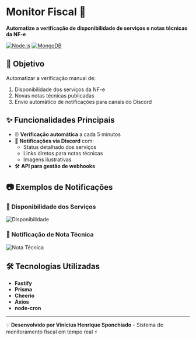 # Monitor Fiscal 🚨  

**Automatize a verificação de disponibilidade de serviços e notas técnicas da NF-e**  

[![Node.js](https://img.shields.io/badge/Node.js-22+-green?logo=node.js)](https://nodejs.org/) [![MongoDB](https://img.shields.io/badge/MongoDB-7.0+-brightgreen?logo=mongodb)](https://www.mongodb.com/)  

## 🎯 Objetivo  
Automatizar a verificação manual de:  
1. Disponibilidade dos serviços da NF-e  
2. Novas notas técnicas publicadas  
3. Envio automático de notificações para canais do Discord  

## ✨ Funcionalidades Principais  
- ⏰ **Verificação automática** a cada 5 minutos  
- 🔔 **Notificações via Discord** com:  
  - Status detalhado dos serviços  
  - Links diretos para notas técnicas  
  - Imagens ilustrativas  
- 🛠 **API para gestão de webhooks**  

## 📷 Exemplos de Notificações  
### 📡 Disponibilidade dos Serviços  
![Disponibilidade](https://github.com/user-attachments/assets/62716c5a-7fcf-4340-80fd-c8aff99d1ecc)  

### 📄 Notificação de Nota Técnica  
![Nota Técnica](https://github.com/user-attachments/assets/cac76c3f-911d-4c55-a937-31a4f7df886f)  

## 🛠️ Tecnologias Utilizadas  
- **Fastify**  
- **Prisma**  
- **Cheerio**  
- **Axios**  
- **node-cron**  

---

💡 **Desenvolvido por Vinícius Henrique Sponchiado** - Sistema de monitoramento fiscal em tempo real ⚡
